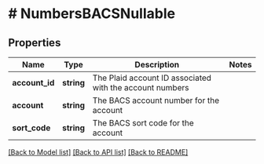 # # NumbersBACSNullable

## Properties

Name | Type | Description | Notes
------------ | ------------- | ------------- | -------------
**account_id** | **string** | The Plaid account ID associated with the account numbers |
**account** | **string** | The BACS account number for the account |
**sort_code** | **string** | The BACS sort code for the account |

[[Back to Model list]](../../README.md#models) [[Back to API list]](../../README.md#endpoints) [[Back to README]](../../README.md)
